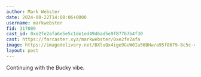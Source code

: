 ```yaml
---
author: Mark Webster
date: 2024-08-22T14:08:06+0000
username: markwebster
fid: 317009
cast_id: 0xe2fe2afa6e5e5c1de1ed4946ad5e9f87767b4f30
cast: https://farcaster.xyz/markwebster/0xe2fe2afa
image: https://imagedelivery.net/BXluQx4ige9GuW0Ia56BHw/a95f8679-8c5c-4617-6ea4-6fd9b6b5e500/original
layout: post
---
```


Continuing with the Bucky vibe.

<img src='https://imagedelivery.net/BXluQx4ige9GuW0Ia56BHw/a95f8679-8c5c-4617-6ea4-6fd9b6b5e500/original' alt='' referrerpolicy='no-referrer'/>
